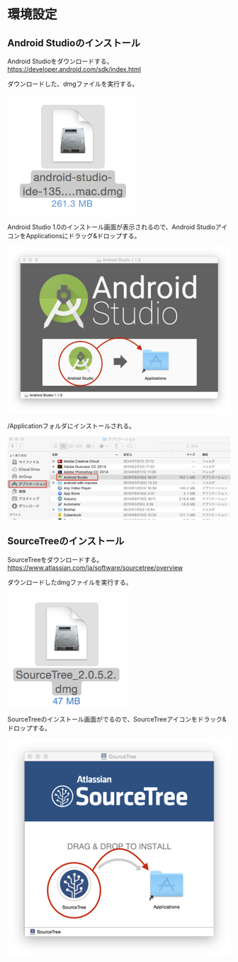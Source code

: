 # 環境設定

## Android Studioのインストール

Android Studioをダウンロードする。
https://developer.android.com/sdk/index.html

ダウンロードした、dmgファイルを実行する。

![pre0101](img-chapter1/pre0101.png)

Android Studio 1.0のインストール画面が表示されるので、Android StudioアイコンをApplicationsにドラッグ&ドロップする。

![pre0102](img-chapter1/pre0102.png)

/Applicationフォルダにインストールされる。

![pre0103](img-chapter1/pre0103.png)

## SourceTreeのインストール

SourceTreeをダウンロードする。
https://www.atlassian.com/ja/software/sourcetree/overview

ダウンロードしたdmgファイルを実行する。

![pre0104](img-chapter1/pre0104.png)

SourceTreeのインストール画面がでるので、SourceTreeアイコンをドラック&ドロップする。

![pre0105](img-chapter1/pre0105.png)

